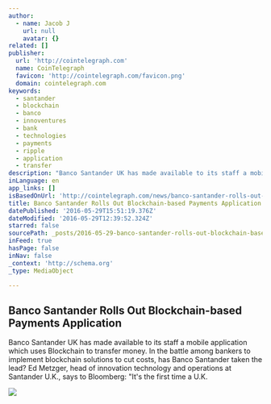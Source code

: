 ```yaml
---
author:
  - name: Jacob J
    url: null
    avatar: {}
related: []
publisher:
  url: 'http://cointelegraph.com'
  name: CoinTelegraph
  favicon: 'http://cointelegraph.com/favicon.png'
  domain: cointelegraph.com
keywords:
  - santander
  - blockchain
  - banco
  - innoventures
  - bank
  - technologies
  - payments
  - ripple
  - application
  - transfer
description: "Banco Santander UK has made available to its staff a mobile application which uses Blockchain to transfer money. In the battle among bankers to implement blockchain solutions to cut costs, has Banco Santander taken the lead? Ed Metzger, head of innovation technology and operations at Santander U.K., says to Bloomberg: \"It's the first time a U.K."
inLanguage: en
app_links: []
isBasedOnUrl: 'http://cointelegraph.com/news/banco-santander-rolls-out-blockchain-based-payments-application'
title: Banco Santander Rolls Out Blockchain-based Payments Application
datePublished: '2016-05-29T15:51:19.376Z'
dateModified: '2016-05-29T12:39:52.324Z'
starred: false
sourcePath: _posts/2016-05-29-banco-santander-rolls-out-blockchain-based-payments-applicat.md
inFeed: true
hasPage: false
inNav: false
_context: 'http://schema.org'
_type: MediaObject

---
```

<article style=""><h1>Banco Santander Rolls Out Blockchain-based Payments Application</h1><p>Banco Santander UK has made available to its staff a mobile application which uses Blockchain to transfer money. In the battle among bankers to implement blockchain solutions to cut costs, has Banco Santander taken the lead? Ed Metzger, head of innovation technology and operations at Santander U.K., says to Bloomberg: "It's the first time a U.K.</p><img src="http://cointelegraph.com/images/725_aHR0cDovL2NvaW50ZWxlZ3JhcGguY29tL3N0b3JhZ2UvdXBsb2Fkcy92aWV3LzI5NDFiY2NjYWRmYzg5ZTkyZjU4Zjg2YmZmNTc2YmQ2LmpwZw==.jpg" /></article>